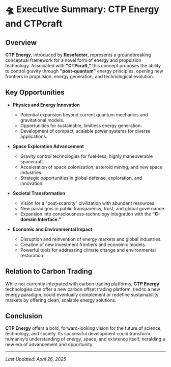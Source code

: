 # 🛸 Executive Summary: CTP Energy and CTPcraft

## Overview  
**CTP Energy**, introduced by **Resofactor**, represents a groundbreaking conceptual framework for a novel form of energy and propulsion technology. Associated with **"CTPcraft,"** this concept proposes the ability to control gravity through **"post-quantum"** energy principles, opening new frontiers in propulsion, energy generation, and technological evolution.

## Key Opportunities

- **Physics and Energy Innovation**  
  - Potential expansion beyond current quantum mechanics and gravitational models.  
  - Opportunities for sustainable, limitless energy generation.  
  - Development of compact, scalable power systems for diverse applications.

- **Space Exploration Advancement**  
  - Gravity control technologies for fuel-less, highly maneuverable spacecraft.  
  - Acceleration of space colonization, asteroid mining, and new space industries.  
  - Strategic opportunities in global defense, exploration, and innovation.

- **Societal Transformation**  
  - Vision for a "post-scarcity" civilization with abundant resources.  
  - New paradigms in public transparency, trust, and global governance.  
  - Expansion into consciousness-technology integration with the **"C-domain Interface."**

- **Economic and Environmental Impact**  
  - Disruption and reinvention of energy markets and global industries.  
  - Creation of new investment frontiers and economic models.  
  - Powerful tools for addressing climate change and environmental restoration.

## Relation to Carbon Trading  
While not currently integrated with carbon trading platforms, **CTP Energy** technologies can offer a new carbon offset trading platform, tied to a new energy paradigm, could eventually complement or redefine sustainability markets by offering clean, scalable energy solutions.

## Conclusion  
**CTP Energy** offers a bold, forward-looking vision for the future of science, technology, and society. Its successful development could transform humanity’s understanding of energy, space, and existence itself, heralding a new era of advancement and opportunity.

---

*Last Updated: April 26, 2025*

